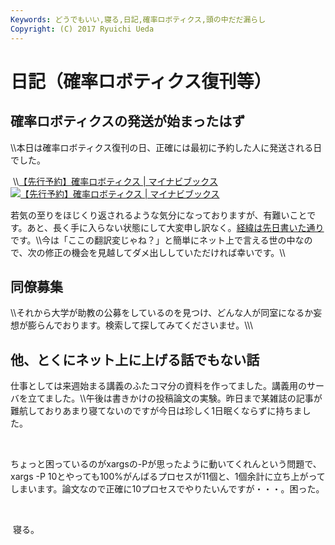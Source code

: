 ```yaml
---
Keywords: どうでもいい,寝る,日記,確率ロボティクス,頭の中だだ漏らし
Copyright: (C) 2017 Ryuichi Ueda
---
```


# 日記（確率ロボティクス復刊等）
<h2>確率ロボティクスの発送が始まったはず</h2><p>\\本日は確率ロボティクス復刊の日、正確には最初に予約した人に発送される日でした。</p><p>&nbsp;\\<span class="hatena-bookmark-title"><a href="https://book.mynavi.jp/ec/products/detail/id=37337">【先行予約】確率ロボティクス | マイナビブックス</a></span> <span class="hatena-bookmark-users"><a href="http://b.hatena.ne.jp/entry/book.mynavi.jp/ec/products/detail/id=37337"><img title="【先行予約】確率ロボティクス | マイナビブックス" alt="【先行予約】確率ロボティクス | マイナビブックス" src="http://b.hatena.ne.jp/entry/image/https://book.mynavi.jp/ec/products/detail/id=37337"></a></span>&nbsp;</p><p>若気の至りをほじくり返されるような気分になっておりますが、有難いことです。あと、長く手に入らない状態にして大変申し訳なく。<a href="/?post=05353" title="確率ロボティクス復刊。ドサクサに紛れて昔話2（値段について）">経緯は先日書いた通り</a>です。\\今は「ここの翻訳変じゃね？」と簡単にネット上で言える世の中なので、次の修正の機会を見越してダメ出ししていただければ幸いです。\\</p><h2>同僚募集</h2>\\それから大学が助教の公募をしているのを見つけ、どんな人が同室になるか妄想が膨らんでおります。検索して探してみてくださいませ。\\\<h2>他、とくにネット上に上げる話でもない話</h2><p>仕事としては来週始まる講義のふたコマ分の資料を作ってました。講義用のサーバを立てました。\\午後は書きかけの投稿論文の実験。昨日まで某雑誌の記事が難航しておりあまり寝てないのですが今日は珍しく1日眠くならずに持ちました。</p><p><br></p><p>ちょっと困っているのがxargsの-Pが思ったように動いてくれんという問題で、xargs -P 10とやっても100%がんばるプロセスが11個と、1個余計に立ち上がってしまいます。論文なので正確に10プロセスでやりたいんですが・・・。困った。</p><p><br></p><p>&nbsp;寝る。<br></p>

